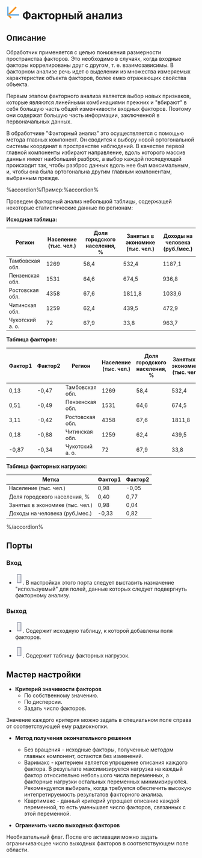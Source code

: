 # ![ ](../../media/app/icons/component-18/component-default-07.svg) Факторный анализ

## Описание

Обработчик применяется с целью понижения размерности пространства факторов. Это необходимо в случаях, когда входные факторы коррелированы друг с другом, т. е. взаимозависимы. В факторном анализе речь идет о выделении из множества измеряемых характеристик объекта факторов, более емко отражающих свойства объекта.

Первым этапом факторного анализа является выбор новых признаков, которые являются линейными комбинациями прежних и "вбирают" в себя большую часть общей изменчивости входных факторов. Поэтому они содержат большую часть информации, заключенной в первоначальных данных.

В обработчике "Факторный анализ" это осуществляется с помощью метода главных компонент. Он сводится к выбору новой ортогональной системы координат в пространстве наблюдений. В качестве первой главной компоненты избирают направление, вдоль которого массив данных имеет наибольший разброс, а выбор каждой последующей происходит так, чтобы разброс данных вдоль нее был максимальным, и, чтобы она была ортогональна другим главным компонентам, выбранным прежде.

%accordion%Пример:%accordion%

Проведем факторный анализ небольшой таблицы, содержащей некоторые статистические данные по регионам:

**Исходная таблица:**

| Регион | Население (тыс. чел.) | Доля городского населения, % | Занятых в экономике (тыс. чел.) | Доходы на человека (руб./мес.) |
| -------- | -------- | -------- | -------- | -------- |
| Тамбовская обл. | 1269 | 58,4 | 532,4 | 1187,1 |
| Пензенская обл. | 1531 | 64,6 | 674,5 | 936,8 |
| Ростовская обл. | 4358 | 67,6 | 1811,8 | 1033,6 |
| Читинская обл. | 1259 | 62,4 | 439,5 | 472,9 |
| Чукотский а. о. | 72 | 67,9 | 33,8 | 963,7 |

**Таблица факторов:**

| Фактор1 | Фактор2 | Регион | Население (тыс. чел.) | Доля городского населения, % | Занятых в экономике (тыс. чел.) | Доходы на человека (руб./мес.) |
| ------------- | ------------- | ------------ | ------------------------------------ | --------------------------------------------------- | ------------------------------------------------------ | ---------------------------------------------------- |
| 0,13 | -0,47 | Тамбовская обл. | 1269 | 58,4 | 532,4 | 1187,1 |
| 0,51 | -0,49 | Пензенская обл. | 1531 | 64,6 | 674,5 | 936,8 |
| 3,11 | -0,42 | Ростовская обл. | 4358 | 67,6 | 1811,8 | 1033,6 |
| 0,18 | -0,88 | Читинская обл. | 1259 | 62,4 | 439,5 | 472,9 |
| -0,87 | -0,34 | Чукотский а. о. | 72 | 67,9 | 33,8 | 963,7 |

**Таблица факторных нагрузок:**

| Метка | Фактор1 | Фактор2 |
| ---------- | ------------- | ------------- |
| Население (тыс. чел.) | 0,98 | -0,05 |
| Доля городского населения, % | 0,40 | 0,77 |
| Занятых в экономике (тыс. чел.) | 0,98 | 0,04 |
| Доходы на человека (руб./мес.) | -0,33 | 0,82 |

%/accordion%

## Порты

### Вход

* ![](../../media/app/icons/ports/table-inactive.svg). В настройках этого порта следует выставить назначение "используемый" для полей, данные которых следует подвергнуть факторному анализу.

### Выход

* ![](../../media/app/icons/ports/table-inactive.svg). Содержит исходную таблицу, к которой добавлены поля факторов.

* ![](../../media/app/icons/ports/table-inactive.svg). Содержит таблицу факторных нагрузок.

## Мастер настройки

* **Критерий значимости факторов**
  * По собственному значению.
  * По дисперсии.
  * Задать число факторов.

Значение каждого критерия можно задать в специальном поле справа от соответствующей ему радиокнопки.

* **Метод получения окончательного решения**
  * Без вращения - исходные факторы, полученные методом главных компонент, остаются без изменений.
  * Варимакс - критерием является упрощение описания каждого фактора. В результате максимизируется нагрузка на каждый фактор относительно небольшого числа переменных, а факторные нагрузки остальных переменных минимизируются. Рекомендуется выбирать, когда требуется обеспечить высокую интепретируемость результатов факторного анализа.
  * Квартимакс - данный критерий упрощает описание каждой переменной, то есть уменьшает число факторов, связанных с этой переменной.

* **Ограничить число выходных факторов**

Необязательный флаг. После его активации можно задать ограничивающее число выходных факторов в соответствующем поле области.

